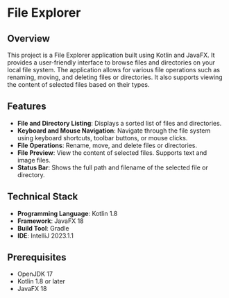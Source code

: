 # File Explorer

## Overview

This project is a File Explorer application built using Kotlin and JavaFX. It provides a user-friendly interface to browse files and directories on your local file system. The application allows for various file operations such as renaming, moving, and deleting files or directories. It also supports viewing the content of selected files based on their types.

## Features

- **File and Directory Listing**: Displays a sorted list of files and directories.
- **Keyboard and Mouse Navigation**: Navigate through the file system using keyboard shortcuts, toolbar buttons, or mouse clicks.
- **File Operations**: Rename, move, and delete files or directories.
- **File Preview**: View the content of selected files. Supports text and image files.
- **Status Bar**: Shows the full path and filename of the selected file or directory.

## Technical Stack

- **Programming Language**: Kotlin 1.8
- **Framework**: JavaFX 18
- **Build Tool**: Gradle
- **IDE**: IntelliJ 2023.1.1

## Prerequisites

- OpenJDK 17
- Kotlin 1.8 or later
- JavaFX 18
